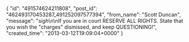  {
   "id": "491574624211808",
   "post_id": "462493170453287_491252097577394",
   "from_name": "Scott Duncan",
   "message": "*sigh*\n\nIf you are in court RESERVE ALL RIGHTS. State that you wish the \"charges\" dismissed, and keep QUESTIONING!",
   "created_time": "2013-03-12T19:09:04+0000"
 }
